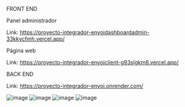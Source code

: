 FRONT END

Panel administrador

Link: https://proyecto-integrador-enyoidashboardadmin-33kkycfmh.vercel.app/

Página web

Link: https://proyecto-integrador-enyoiclient-g93slgkm8.vercel.app/

BACK END

Link: https://proyecto-integrador-enyoi.onrender.com/


![image](https://github.com/user-attachments/assets/314f6851-f224-4d77-9f60-b13a5026d8e8)
![image](https://github.com/user-attachments/assets/386c99b8-3d3b-47f6-8984-2b3aafd8fbe3)
![image](https://github.com/user-attachments/assets/d648b216-1d7f-4d51-8ea3-cf1903a7681b)
![image](https://github.com/user-attachments/assets/72900e42-27f0-4f28-ac1e-8be9038ada73)
